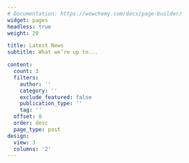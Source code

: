 ```yaml
---
# Documentation: https://wowchemy.com/docs/page-builder/
widget: pages
headless: true
weight: 20

title: Latest News
subtitle: What we’re up to...

content:
  count: 3
  filters:
    author: ''
    category: ''
    exclude_featured: false
    publication_type: ''
    tag: ''
  offset: 0
  order: desc
  page_type: post
design:
  view: 3
  columns: '2'
---
```

